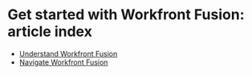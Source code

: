  
 # Get started with Workfront Fusion: article index
 
* [Understand Workfront Fusion](/help/workfront-fusion/get-started-with-fusion/understand-fusion/understand-fusion.toc.md)
* [Navigate Workfront Fusion](/help/workfront-fusion/get-started-with-fusion/navigate-fusion/navigate-fusion.toc.md)
